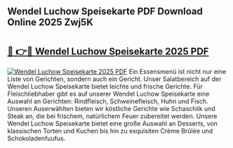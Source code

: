 ## Wendel Luchow Speisekarte PDF Download Online 2025 Zwj5K

# <h2><a href="http://gcdccu.nevu.top/?p=Wendel+Luchow+Speisekarte">🔗 👉🔴 Wendel Luchow Speisekarte 2025 PDF</a></h2>

[![Wendel Luchow Speisekarte 2025 PDF](https://i.imgur.com/dBaPXMq.png)](http://gcdccu.nevu.top/?p=Wendel+Luchow+Speisekarte)
Ein Essensmenü ist nicht nur eine Liste von Gerichten, sondern auch ein Gericht. Unser Salatbereich auf der Wendel Luchow Speisekarte bietet leichte und frische Gerichte. Für Fleischliebhaber gibt es auf unserer Wendel Luchow Speisekarte eine Auswahl an Gerichten: Rindfleisch, Schweinefleisch, Huhn und Fisch. Unseren Auserwählten bieten wir köstliche Gerichte wie Schaschlik und Steak an, die bei frischem, natürlichem Feuer zubereitet werden. Unsere Wendel Luchow Speisekarte bietet eine große Auswahl an Desserts, von klassischen Torten und Kuchen bis hin zu exquisiten Crème Brûlée und Schokoladenfuufus.
